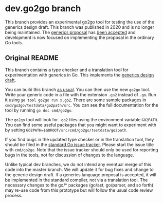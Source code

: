 # dev.go2go branch

This branch provides an experimental go2go tool for testing the use of
the generics design draft.
This branch was published in 2020 and is no longer being maintained.
The [generics
proposal](https://go.googlesource.com/proposal/+/refs/heads/master/design/43651-type-parameters.md)
has [been accepted](https://golang.org/issue/43651) and development is
now focused on implementing the proposal in the ordinary Go tools.

## Original README

This branch contains a type checker and a translation tool for
experimentation with generics in Go.
This implements the [generics design draft](https://go.googlesource.com/proposal/+/refs/heads/master/design/go2draft-type-parameters.md).

You can build this branch [as
usual](https://golang.org/doc/install/source).
You can then use the new `go2go` tool.
Write your generic code in a file with the extension `.go2` instead of
`.go`.
Run it using `go tool go2go run x.go2`.
There are some sample packages in `cmd/go2go/testdata/go2path/src`.
You can see the full documentation for the tool by running `go doc
cmd/go2go`.

The `go2go` tool will look for `.go2` files using the environment variable `GO2PATH`.
You can find some useful packages that you might want to experiment with by
setting `GO2PATH=$GOROOT/src/cmd/go2go/testdata/go2path`.

If you find bugs in the updated type checker or in the translation
tool, they should be filed in the [standard Go issue
tracker](https://golang.org/issue).
Please start the issue title with `cmd/go2go`.
Note that the issue tracker should only be used for reporting bugs in
the tools, not for discussion of changes to the language.

Unlike typical dev branches, we do not intend any eventual merge of
this code into the master branch.
We will update it for bug fixes and change to the generic design
draft.
If a generics language proposal is accepted, it will be implemented in
the standard compiler, not via a translation tool.
The necessary changes to the go/* packages (go/ast, go/parser, and so
forth) may re-use code from this prototype but will follow the usual
code review process.
